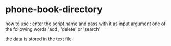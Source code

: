 # phone-book-directory

how to use :
enter the script name and pass with it as input argument one of the following words 'add', 'delete' or 'search'

the data is stored in the text file
